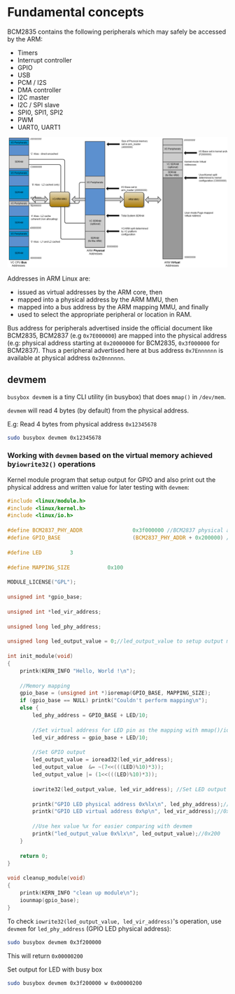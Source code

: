 # Fundamental concepts

BCM2835 contains the following peripherals which may safely be accessed by the ARM:

* Timers
* Interrupt controller
* GPIO
* USB
* PCM / I2S
* DMA controller
* I2C master
* I2C / SPI slave
* SPI0, SPI1, SPI2
* PWM
* UART0, UART1 

![](../Environment/Images/BCM2835_address_spaces.png)

Addresses in ARM Linux are:
* issued as virtual addresses by the ARM core, then
* mapped into a physical address by the ARM MMU, then
* mapped into a bus address by the ARM mapping MMU, and finally
* used to select the appropriate peripheral or location in RAM. 

Bus address for peripherals advertised inside the official document like BCM2835, BCM2837 (e.g ``0x7E000000``) are mapped into the physical address (e.g: physical address starting at ``0x20000000`` for BCM2835, ``0x3f000000`` for BCM2837). Thus a peripheral advertised here at bus address ``0x7Ennnnnn`` is available at physical address ``0x20nnnnnn``. 

## devmem

``busybox devmem`` is a tiny CLI utility (in busybox) that does ``mmap()`` in ``/dev/mem``.

``devmem`` will read 4 bytes (by default) from the physical address.

E.g: Read 4 bytes from physical address ``0x12345678``

```sh
sudo busybox devmem 0x12345678
```

### Working with ``devmem`` based on the virtual memory achieved by``iowrite32()`` operations

Kernel module program that setup output for GPIO and also print out the physical address and written value for later testing with ``devmem``:

```c
#include <linux/module.h>
#include <linux/kernel.h>
#include <linux/io.h>

#define BCM2837_PHY_ADDR                0x3f000000 //BCM2837 physical address start
#define GPIO_BASE                       (BCM2837_PHY_ADDR + 0x200000) /* GPIO controller */

#define LED			3

#define MAPPING_SIZE            0x100

MODULE_LICENSE("GPL");

unsigned int *gpio_base;

unsigned int *led_vir_address;

unsigned long led_phy_address;

unsigned long led_output_value = 0;//led_output_value to setup output mode, read, write operation

int init_module(void)
{
	printk(KERN_INFO "Hello, World !\n");

	//Memory mapping
	gpio_base = (unsigned int *)ioremap(GPIO_BASE, MAPPING_SIZE);
	if (gpio_base == NULL) printk("Couldn't perform mapping\n");
	else {
		led_phy_address = GPIO_BASE + LED/10;

		//Set virtual address for LED pin as the mapping with mmap()/ioremap() is linear
		led_vir_address = gpio_base + LED/10;

		//Set GPIO output
        led_output_value = ioread32(led_vir_address);
		led_output_value  &= ~(7<<(((LED)%10)*3));
		led_output_value |= (1<<(((LED)%10)*3));

		iowrite32(led_output_value, led_vir_address); //Set LED output

		printk("GPIO LED physical address 0x%lx\n", led_phy_address);//0x3f200000
		printk("GPIO LED virtual address 0x%p\n", led_vir_address);//0xdf1e40bc

		//Use hex value %x for easier comparing with devmem
		printk("led_output_value 0x%lx\n", led_output_value);//0x200
	}
		
	return 0;
}

void cleanup_module(void)
{
	printk(KERN_INFO "clean up module\n");
	iounmap(gpio_base);
}
```

To check ``iowrite32(led_output_value, led_vir_address)``'s operation, use ``devmem`` for ``led_phy_address`` (GPIO LED physical address):

```sh
sudo busybox devmem 0x3f200000
```

This will return ``0x00000200``

Set output for LED with busy box

```sh
sudo busybox devmem 0x3f200000 w 0x00000200
```

